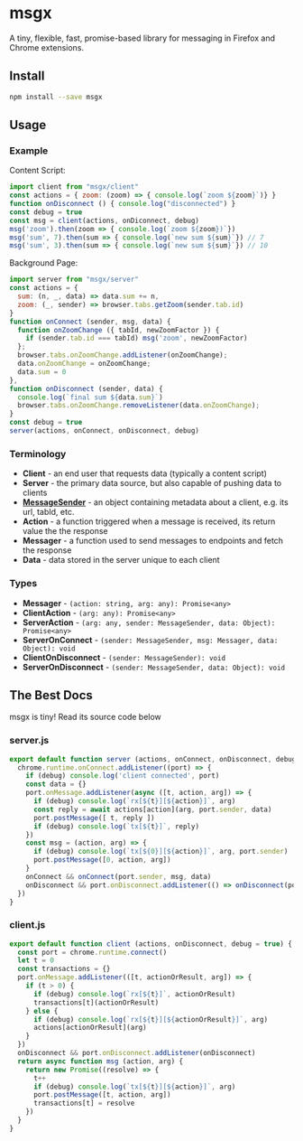 # msgx

A tiny, flexible, fast, promise-based library for messaging in Firefox and Chrome extensions.


## Install

```bash
npm install --save msgx
```

## Usage

### Example

Content Script:

```javascript
import client from "msgx/client"
const actions = { zoom: (zoom) => { console.log(`zoom ${zoom}`)} }
function onDisconnect () { console.log("disconnected") }
const debug = true
const msg = client(actions, onDiconnect, debug)
msg('zoom').then(zoom => { console.log(`zoom ${zoom})`})
msg('sum', 7).then(sum => { console.log(`new sum ${sum}`}) // 7
msg('sum', 3).then(sum => { console.log(`new sum ${sum}`}) // 10
```

Background Page:

```javascript
import server from "msgx/server"
const actions = {
  sum: (n, _, data) => data.sum += n,
  zoom: (_, sender) => browser.tabs.getZoom(sender.tab.id)
}
function onConnect (sender, msg, data) {
  function onZoomChange ({ tabId, newZoomFactor }) {
    if (sender.tab.id === tabId) msg('zoom', newZoomFactor)
  };
  browser.tabs.onZoomChange.addListener(onZoomChange);
  data.onZoomChange = onZoomChange;
  data.sum = 0
},
function onDisconnect (sender, data) {
  console.log(`final sum ${data.sum}`)
  browser.tabs.onZoomChange.removeListener(data.onZoomChange);
}
const debug = true
server(actions, onConnect, onDisconnect, debug)

```

### Terminology

* **Client** - an end user that requests data (typically a content script)
* **Server** - the primary data source, but also capable of pushing data to clients
* **[MessageSender](https://developer.mozilla.org/en-US/Add-ons/WebExtensions/API/runtime/MessageSender)** - an object containing metadata about a client, e.g. its url, tabId, etc. 
* **Action** - a function triggered when a message is received, its return value the the response
* **Messager** - a function used to send messages to endpoints and fetch the response
* **Data** - data stored in the server unique to each client

### Types

* **Messager** - `(action: string, arg: any): Promise<any>`
* **ClientAction** - `(arg: any): Promise<any>`
* **ServerAction** - `(arg: any, sender: MessageSender, data: Object): Promise<any>`
* **ServerOnConnect** - `(sender: MessageSender, msg: Messager, data: Object): void`
* **ClientOnDisconnect** - `(sender: MessageSender): void`
* **ServerOnDisconnect** - `(sender: MessageSender, data: Object): void`

## The Best Docs

msgx is tiny! Read its source code below

### server.js

```javascript
export default function server (actions, onConnect, onDisconnect, debug = true) {
  chrome.runtime.onConnect.addListener((port) => {
    if (debug) console.log('client connected', port)
    const data = {}
    port.onMessage.addListener(async ([t, action, arg]) => {
      if (debug) console.log(`rx[${t}][${action}]`, arg)
      const reply = await actions[action](arg, port.sender, data)
      port.postMessage([ t, reply ])
      if (debug) console.log(`tx[${t}]`, reply)
    })
    const msg = (action, arg) => {
      if (debug) console.log(`tx[${0}][${action}]`, arg, port.sender)
      port.postMessage([0, action, arg])
    }
    onConnect && onConnect(port.sender, msg, data)
    onDisconnect && port.onDisconnect.addListener(() => onDisconnect(port.sender, data))
  })
}

```

### client.js

```javascript
export default function client (actions, onDisconnect, debug = true) {
  const port = chrome.runtime.connect()
  let t = 0
  const transactions = {}
  port.onMessage.addListener(([t, actionOrResult, arg]) => {
    if (t > 0) {
      if (debug) console.log(`rx[${t}]`, actionOrResult)
      transactions[t](actionOrResult)
    } else {
      if (debug) console.log(`rx[${t}][${actionOrResult}]`, arg)
      actions[actionOrResult](arg)
    }
  })
  onDisconnect && port.onDisconnect.addListener(onDisconnect)
  return async function msg (action, arg) {
    return new Promise((resolve) => {
      t++
      if (debug) console.log(`tx[${t}][${action}]`, arg)
      port.postMessage([t, action, arg])
      transactions[t] = resolve
    })
  }
}
```
